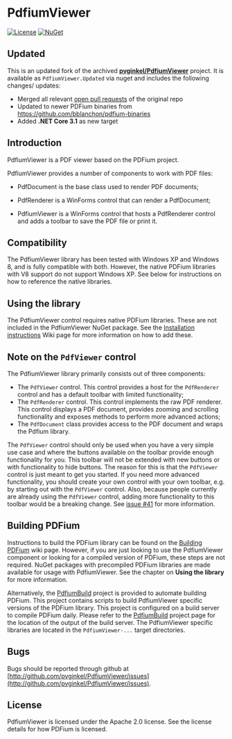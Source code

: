 # PdfiumViewer

[![License](https://img.shields.io/github/license/Bluegrams/PdfiumViewer.svg)](https://github.com/Bluegrams/PdfiumViewer/blob/master/LICENSE)
[![NuGet](https://img.shields.io/nuget/v/PdfiumViewer.Updated.svg)](http://nuget.org/packages/PdfiumViewer.Updated)

## Updated

This is an updated fork of the archived **[pvginkel/PdfiumViewer](https://github.com/pvginkel/PdfiumViewer)** project. It is available as `PdfiumViewer.Updated` via nuget and includes the following changes/ updates:

- Merged all relevant [open pull requests](https://github.com/pvginkel/PdfiumViewer/pulls) of the original repo
- Updated to newer PDFium binaries from https://github.com/bblanchon/pdfium-binaries
- Added **.NET Core 3.1** as new target

## Introduction

PdfiumViewer is a PDF viewer based on the PDFium project.

PdfiumViewer provides a number of components to work with PDF files:

* PdfDocument is the base class used to render PDF documents;

* PdfRenderer is a WinForms control that can render a PdfDocument;

* PdfiumViewer is a WinForms control that hosts a PdfRenderer control and
  adds a toolbar to save the PDF file or print it.

## Compatibility

The PdfiumViewer library has been tested with Windows XP and Windows 8, and
is fully compatible with both. However, the native PDFium libraries with V8
support do not support Windows XP. See below for instructions on how to
reference the native libraries.

## Using the library

The PdfiumViewer control requires native PDFium libraries. These are not included
in the PdfiumViewer NuGet package. See the [Installation instructions](https://github.com/pvginkel/PdfiumViewer/wiki/Installation-instructions)
Wiki page for more information on how to add these.

## Note on the `PdfViewer` control

The PdfiumViewer library primarily consists out of three components:

* The `PdfViewer` control. This control provides a host for the `PdfRenderer`
  control and has a default toolbar with limited functionality;
* The `PdfRenderer` control. This control implements the raw PDF renderer.
  This control displays a PDF document, provides zooming and scrolling
  functionality and exposes methods to perform more advanced actions;
* The `PdfDocument` class provides access to the PDF document and wraps
  the Pdfium library.

The `PdfViewer` control should only be used when you have a very simple use
case and where the buttons available on the toolbar provide enough functionality
for you. This toolbar will not be extended with new buttons or with functionality
to hide buttons. The reason for this is that the `PdfViewer` control is just
meant to get you started. If you need more advanced functionality, you should
create your own control with your own toolbar, e.g. by starting out with
the `PdfViewer` control. Also, because people currently are already using the
`PdfViewer` control, adding more functionality to this toolbar would be
a breaking change. See [issue #41](https://github.com/pvginkel/PdfiumViewer/issues/41)
for more information.

## Building PDFium

Instructions to build the PDFium library can be found on the [Building PDFium](https://github.com/pvginkel/PdfiumViewer/wiki/Building-PDFium)
wiki page. However, if you are just looking to use the PdfiumViewer component
or looking for a compiled version of PDFium, these steps are not required.
NuGet packages with precompiled PDFium libraries are made available for
usage with PdfiumViewer. See the chapter on **Using the library** for more
information.

Alternatively, the [PdfiumBuild](https://github.com/pvginkel/PdfiumBuild) project
is provided to automate building PDFium. This project contains scripts to
build PdfiumViewer specific versions of the PDFium library. This project
is configured on a build server to compile PDFium daily. Please refer to
the [PdfiumBuild](https://github.com/pvginkel/PdfiumBuild) project page
for the location of the output of the build server. The PdfiumViewer specific
libraries are located in the `PdfiumViewer-...` target directories.

## Bugs

Bugs should be reported through github at
[http://github.com/pvginkel/PdfiumViewer/issues](http://github.com/pvginkel/PdfiumViewer/issues).

## License

PdfiumViewer is licensed under the Apache 2.0 license. See the license details for how PDFium is licensed.
